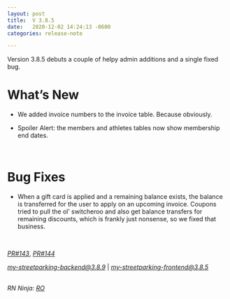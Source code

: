 ```yaml
---
layout: post
title:  V 3.8.5
date:   2020-12-02 14:24:13 -0600
categories: release-note

---
```

Version 3.8.5 debuts a couple of helpy admin additions and a single fixed bug.

# What’s New
- We added invoice numbers to the invoice table. Because obviously. 

- Spoiler Alert: the members and athletes tables now show membership end dates.  

<br/>

# Bug Fixes
- When a gift card is applied and a remaining balance exists, the balance is transferred for the user to apply on an upcoming invoice. Coupons tried to pull the ol’ switcheroo and also get balance transfers for remaining discounts, which is frankly just nonsense, so we fixed that business. 

<br/>

*[PR#143](https://github.com/streetparking/my-streetparking/pull/143)*, *[PR#144](https://github.com/streetparking/my-streetparking/pull/144)*
<br/>


 *[my-streetparking-backend@3.8.9](https://github.com/streetparking/my-streetparking/blob/development/packages/my-streetparking-backend/CHANGELOG.md)* \| *[my-streetparking-frontend@3.8.5](https://github.com/streetparking/my-streetparking/blob/development/packages/my-streetparking-frontend/CHANGELOG.md)* 
<br/>
<br/>

_RN Ninja: [RO](https://github.com/robyanna)_
 
 
 